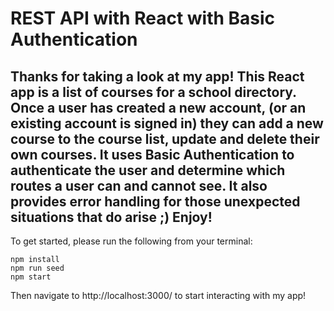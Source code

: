 # REST API with React with Basic Authentication

## Thanks for taking a look at my app! This React app is a list of courses for a school directory. Once a user has created a new account, (or an existing account is signed in) they can add a new course to the course list, update and delete their own courses. It uses Basic Authentication to authenticate the user and determine which routes a user can and cannot see. It also provides error handling for those unexpected situations that do arise ;) Enjoy!

To get started, please run the following from your terminal:
```
npm install
npm run seed
npm start
```

Then navigate to http://localhost:3000/ to start interacting with my app!
